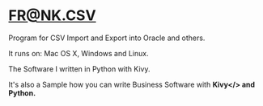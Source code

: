 FR@NK.CSV
========

Program for CSV Import and Export into Oracle and others.

It runs on:
Mac OS X, Windows and Linux. 

The Software I written in Python with Kivy.

It's also a Sample how you can write Business Software with <b>Kivy</> and <b>Python</b>.
